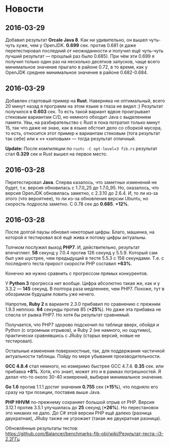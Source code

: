 Новости
=======

2016-03-29
----------

Добавил результат **Orcale Java 8**. Как ни удивительно, он
вышел чуть-чуть хуже, чем у OpenJDK. **0.699** сек. против 0.681 (я даже
перетестировал последний от неожиданности и получил ещё чуть-чуть лучший
результат — прошлый раз было 0.685). При чём эти 0.699 я получил только
один раз на несколько десятков запусков, чаще всего минимальное значение
прыгало в районе 0.72, в то время, как у OpenJDK среднее минимальное
значение в районе 0.682-0.684.

2016-03-29
----------

Добавлен стартовый пример на **Rust**. Наверняка не оптимальный, всего 20
минут назад я программ на этом языке в глаза не видел :) Результат
получился в **0.603** сек. То есть такой вариант вдвое проигрывает
стековым вариантам C/D, но немного обходит Java с выделением памяти. Увы,
на разбирательство с Rust я пока потратил только минут 15, так что даже
не знаю, как в языке обстоит дело со сборкой мусора, то есть, относится
этот пример к вариантам стековым (тога результат так себе) или к «»
«хиповым» — тогда результат отличный.

**Update:** После компиляции по ```rustc -C opt-level=3 fib.rs```
результат стал **0.329** сек и Rust вышел на первое место.

2016-03-28
----------

Перетестировал **Java**. Сперва казалось, что заметных изменений не
будет, т.к. версия обновилась с 1.7.0_25 до 1.7.0_95. Но, оказалось, что
версия OpenJDK обновилась заметно, с 2.3.10 до 2.6.4. И, то ли из-за
этого (что вероятнее), то ли из-за обновления версии Ubuntu, но скорость
подросла заметно. С 0.78 сек до **0.685**. **+12%**.

2016-03-28
----------

После долгой паузы обновил некоторые цифры. Благо, машинка, на которой я
тестировал всё ещё жива и потому цифры актуальны.

Толчком послужил выход **PHP7**. И, действительно, результат впечатляет.
**58** секунд у 7.0.4 против 126 секунд у 5.5.9. Который сам был уже
шустрее, чем предыдущий в тесте 5.5.3 с 158 секундами. Т.е. с последнего
теста прирост скорости PHP составил **+63%**.

Конечно же нужно сравнить с прогрессом прямых конкурентов.

У **Python 3** прогресса нет вообще. Цифра абсолютно такая же, как и у
3.3.2 — **145** секунд. В полтора раза медленнее, чем PHP7.  Похоже, тут
в обозримом будущем ловить уже нечего.

Напротив, **Ruby 2** в варианте 2.3.0 прибавил по сравнению с
прежним 1.9.3 неплохо. **64** секунды против 85 (**+25%**). Но даже эта прибавка не
спасла от рывка PHP7. Но хотя бы результат сравнимый.

Получается, что PHP7 здорово подскочил по таблице вверх, обойдя и Python
(с огромным отрывов), и Ruby 2 (не намного, но ощутимо), практически
сравнявшись с JRuby (старых версий, новые не тестировал).

Остальные изменения поверхностные, так, для поддержания частичной
актуальности таблицы. Пойду по мере убывания производительности.

**GCC 4.8.4** стал немного, но измеримо быстрее GCC 4.7.4. **0.35** сек.
или прибавка **+8%**. Хотя, кто знает, может это и в рамках погрешностей.
Я делал что-то около 30-40 измерений, выбирая минимальное значение.

**Go 1.6** против 1.1.1 достиг значения **0.755** сек (**+15%**), что
подняло его сразу на три позиции, поставив выше Java.

**PHP HHVM** по-прежнему сохраняет большой отрыв от PHP. Версия 3.12.1
против 3.5.1 улучшилась до **25** секунд (**+26%**). Но перестановок это
никаких не дало. До С# этой версии PHP ещё далеко (разница
двукратная), JRuby также не угрожает (такая же двукратная разница).

Обновлённые результаты тестов: https://github.com/Balancer/benchmarks-fib-obj/wiki/Результат-теста:-i3-2.2ГГц
